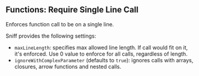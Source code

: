 ## Functions: Require Single Line Call

Enforces function call to be on a single line.

Sniff provides the following settings:

*   `maxLineLength`: specifies max allowed line length. If call would fit on it, it's enforced. Use 0 value to enforce for all calls, regardless of length.
*   `ignoreWithComplexParameter` (defaults to `true`): ignores calls with arrays, closures, arrow functions and nested calls.
